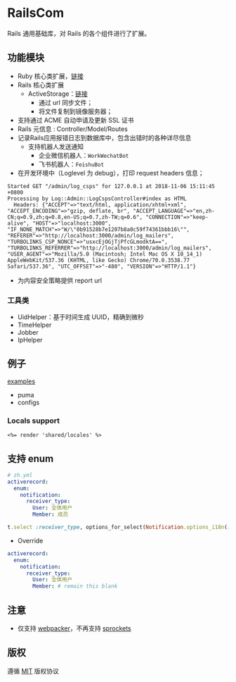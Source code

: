 # RailsCom
Rails 通用基础库，对 Rails 的各个组件进行了扩展。

## 功能模块
* Ruby 核心类扩展，[链接](lib/rails_com/core)
* Rails 核心类扩展
  * ActiveStorage：[链接](lib/rails_com/active_storage) 
    * 通过 url 同步文件；
    * 将文件复制到镜像服务器；
* 支持通过 ACME 自动申请及更新 SSL 证书
* Rails 元信息 : Controller/Model/Routes
* 记录Rails应用报错日志到数据库中，包含出错时的各种详尽信息
  * 支持机器人发送通知
    * 企业微信机器人：`WorkWechatBot`
    * 飞书机器人：`FeishuBot`
* 在开发环境中（Loglevel 为 debug），打印 request headers 信息；

```
Started GET "/admin/log_csps" for 127.0.0.1 at 2018-11-06 15:11:45 +0800
Processing by Log::Admin::LogCspsController#index as HTML
  Headers: {"ACCEPT"=>"text/html, application/xhtml+xml", "ACCEPT_ENCODING"=>"gzip, deflate, br", "ACCEPT_LANGUAGE"=>"en,zh-CN;q=0.9,zh;q=0.8,en-US;q=0.7,zh-TW;q=0.6", "CONNECTION"=>"keep-alive", "HOST"=>"localhost:3000", "IF_NONE_MATCH"=>"W/\"0b91528b7e1207b8a0c59f74361bbb16\"", "REFERER"=>"http://localhost:3000/admin/log_mailers", "TURBOLINKS_CSP_NONCE"=>"usxcEjOGjTjPfcGLmodktA==", "TURBOLINKS_REFERRER"=>"http://localhost:3000/admin/log_mailers", "USER_AGENT"=>"Mozilla/5.0 (Macintosh; Intel Mac OS X 10_14_1) AppleWebKit/537.36 (KHTML, like Gecko) Chrome/70.0.3538.77 Safari/537.36", "UTC_OFFSET"=>"-480", "VERSION"=>"HTTP/1.1"}
```
* 为内容安全策略提供 report url

### 工具类
  * UidHelper：基于时间生成 UUID，精确到微秒
  * TimeHelper
  * Jobber
  * IpHelper

## 例子 
[examples](examples)
* puma
* configs

### Locals support

```erb
<%= render 'shared/locales' %>
```

## 支持 enum
```yaml
# zh.yml
activerecord:
  enum:
    notification:
      receiver_type:
        User: 全体用户
        Member: 成员
```

```ruby
t.select :receiver_type, options_for_select(Notification.options_i18n(:receiver_type))
```

* Override 
```yaml
activerecord:
  enum:
    notification:
      receiver_type:
        User: 全体用户
        Member: # remain this blank
```

## 注意
* 仅支持 [webpacker](https://github.com/rails/webpacker)，不再支持 [sprockets](https://github.com/rails/sprockets)

## 版权
遵循 [MIT](https://opensource.org/licenses/MIT) 版权协议
